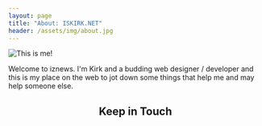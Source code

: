 ```yaml
---
layout: page
title: "About: ISKIRK.NET"
header: /assets/img/about.jpg
---
```


![This is me!](/assets/icons/200x200.png)

Welcome to iznews. I'm Kirk and a budding web designer / developer and this is my place on the web to jot down some things that help me and may help someone else.

<center>

## Keep in Touch

</center>
